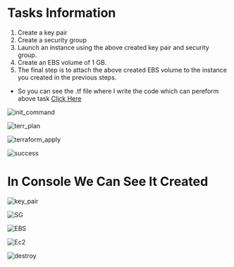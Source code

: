 # Tasks Information

1. Create a key pair
2. Create a security group
3. Launch an instance using the above created key pair and security group.
4. Create an EBS volume of 1 GB.
5. The final step is to attach the above created EBS volume to the  instance you created in the previous steps.

- So you can see the .tf file where I write the code which can pereform  above task  [Click Here](CodeFile/launch_ec2_ebs.tf)

![init_command](https://user-images.githubusercontent.com/60148173/126897043-f6969f21-8907-4e51-9aee-cf11c9cd9466.PNG)

![terr_plan](https://user-images.githubusercontent.com/60148173/123553305-ff686f80-d797-11eb-95f6-bb8a88884d93.PNG)

![terraform_apply](https://user-images.githubusercontent.com/60148173/123553306-00010600-d798-11eb-85e3-d69e2d2e2265.PNG)

![success](https://user-images.githubusercontent.com/60148173/123553303-fecfd900-d797-11eb-815d-dd99d16ebc1f.PNG)


# In Console We Can See It Created

![key_pair](https://user-images.githubusercontent.com/60148173/123553301-fd061580-d797-11eb-9c96-583f0462ccdd.PNG)

![SG](https://user-images.githubusercontent.com/60148173/123553302-fe374280-d797-11eb-9f47-24501119898a.PNG)

![EBS](https://user-images.githubusercontent.com/60148173/123553298-fbd4e880-d797-11eb-8c57-501b59663aef.PNG)

![Ec2](https://user-images.githubusercontent.com/60148173/123553300-fc6d7f00-d797-11eb-9540-b39340060c57.PNG)

![destroy](https://user-images.githubusercontent.com/60148173/123553297-f9728e80-d797-11eb-87c0-963267fdfd61.PNG)






